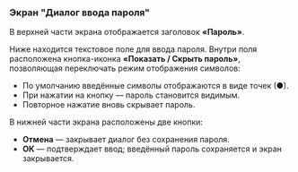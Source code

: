 ### Экран "Диалог ввода пароля"

В верхней части экрана отображается заголовок **«Пароль»**.

Ниже находится текстовое поле для ввода пароля. Внутри поля расположена кнопка-иконка **«Показать / Скрыть пароль»**, позволяющая переключать режим отображения символов:

- По умолчанию введённые символы отображаются в виде точек (●).
- При нажатии на кнопку — пароль становится видимым.
- Повторное нажатие вновь скрывает пароль.
    

В нижней части экрана расположены две кнопки:

- **Отмена** — закрывает диалог без сохранения пароля.
- **ОК** — подтверждает ввод; введённый пароль сохраняется и экран закрывается.